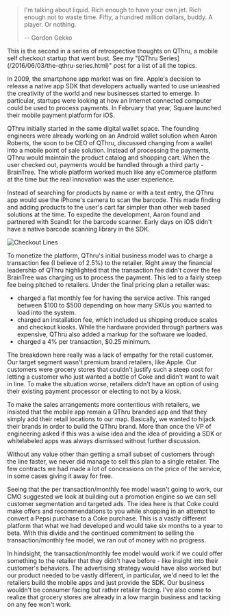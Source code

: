 > I'm talking about liquid. Rich enough to have your own jet. Rich enough not to
> waste time. Fifty, a hundred million dollars, buddy. A player. Or nothing.
>
> -- Gordon Gekko

<div class="alert alert-info">
This is the second in a series of retrospective thoughts on QThru, a mobile
self checkout startup that went bust. See my
"[QThru Series](/2016/06/03/the-qthru-series.html)" post for a list of all the
topics.
</div>

In 2009, the smartphone app market was on fire. Apple's decision to release a
native app SDK that developers actually wanted to use unleashed the creativity
of the world and new businesses started to emerge. In particular, startups
were looking at how an Internet connected computer could be used to process
payments. In February that year, Square launched their mobile payment platform
for iOS.

QThru initially started in the same digital wallet space. The founding
engineers were already working on an Android wallet solution when Aaron Roberts,
the soon to be CEO of QThru, discussed changing from a wallet into a mobile
point of sale solution. Instead of processing the payments, QThru would maintain
the product catalog and shopping cart. When the user checked out, payments would
be handled through a third party - BrainTree. The whole platform worked much
like any eCommerce platform at the time but the real innovation was the user
experience.

Instead of searching for products by name or with a text entry, the QThru app
would use the iPhone's camera to scan the barcode. This made finding and adding
products to the user's cart far simpler than other web based solutions at the
time. To expedite the development, Aaron found and partnered with Scandit for
the barcode scanner. Early days on iOS didn't have a native barcode scanning
library in the SDK.

![Checkout Lines](/posts/2016-06-16-qthru-business-model/lines.jpg)

To monetize the platform, QThru's initial business model was to charge a
transaction fee (I believe of 2.5%) to the retailer. Right away the financial
leadership of QThru highlighted that the transaction fee didn't cover the fee
BrainTree was charging us to process the payment. This led to a fairly steep
fee being pitched to retailers. Under the final pricing plan a retailer was:

* charged a flat monthly fee for having the service active. This ranged between
  $100 to $500 depending on how many SKUs you wanted to load into the system.
* charged an installation fee, which included us shipping produce scales and
  checkout kiosks. While the hardware provided through partners was expensive,
  QThru also added a markup for the software we loaded.
* charged a 4% per transaction, $0.25 minimum.

The breakdown here really was a lack of empathy for the retail customer. Our
target segment wasn't premium brand retailers, like Apple. Our customers were
grocery stores that couldn't justify such a steep cost for letting a customer
who just wanted a bottle of Coke and didn't want to wait in line. To make the
situation worse, retailers didn't have an option of using their existing payment
processor or electing to not by a kiosk.

To make the sales arrangements more contentious with retailers, we insisted that
the mobile app remain a QThru branded app and that they simply add their retail
locations to our map. Basically, we wanted to hijack their brands in order to
build the QThru brand. More than once the VP of engineering asked if this was
a wise idea and the idea of providing a SDK or whitelabeled apps was always
dismissed without further discussion.

Without any value other than getting a small subset of customers through the
line faster, we never did manage to sell this plan to a single retailer. The
few contracts we had made a lot of concessions on the price of the service, in
some cases giving it away for free.

Seeing that the per transaction/monthly fee model wasn't going to work, our CMO
suggested we look at building out a promotion engine so we can sell customer
segmentation and targeted ads. The idea here is that Coke could make offers and
recommendations to you while shopping in an attempt to convert a Pepsi purchase
to a Coke purchase. This is a vastly different platform that what we had
developed and would take six months to a year to beta. With this divide and the
continued commitment to selling the transaction/monthly fee model, we ran out
of money with no progress.

In hindsight, the transaction/monthly fee model would work if we could offer
something to the retailer that they didn't have before - like insight into their
customer's behaviors. The advertising strategy would have also worked but our
product needed to be vastly different, in particular, we'd need to let the
retailers build the mobile apps and just provide the SDK. Our business wouldn't
be consumer facing but rather retailer facing. I've also come to realize that
grocery stores are already in a low margin business and tacking on any fee
won't work.
